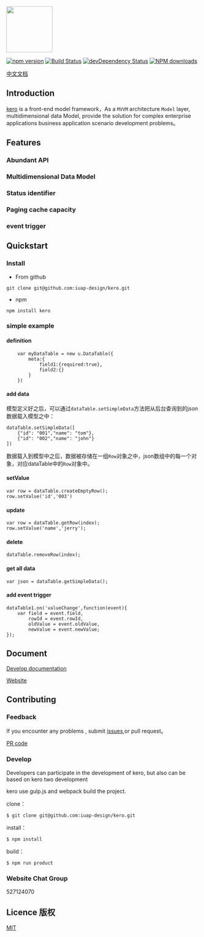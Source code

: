 <img src="http://tinper.org/assets/images/kero.png" width="120" style="max-width:100%;"/>


[![npm version](https://img.shields.io/npm/v/kero.svg)](https://www.npmjs.com/package/kero)
[![Build Status](https://img.shields.io/travis/iuap-design/kero/master.svg)](https://travis-ci.org/iuap-design/kero)
[![devDependency Status](https://img.shields.io/david/dev/iuap-design/kero.svg)](https://david-dm.org/iuap-design/kero#info=devDependencies)
[![NPM downloads](http://img.shields.io/npm/dm/kero.svg?style=flat)](https://npmjs.org/package/kero)


[中文文档](./README_CN.md)
##  Introduction
[kero](http://tinper.org/dist/kero/index.html) is a front-end model framework，As a ` MVVM ` architecture ` Model ` layer, multidimensional data Model, provide the solution for complex enterprise applications business application scenario development problems。


## Features


### Abundant API



### Multidimensional Data Model 


### Status identifier


### Paging cache capacity


### event trigger


## Quickstart

### Install

- From github
```
git clone git@github.com:iuap-design/kero.git
```

- npm

```
npm install kero
```

### simple example

#### definition


		var myDataTable = new u.DataTable({
			meta:{
				field1:{required:true},
				field2:{}
			}
		})





####  add data

模型定义好之后，可以通过`dataTable.setSimpleData`方法把从后台查询到的json数据载入模型之中：

    dataTable.setSimpleData([
        {"id": "001","name": "tom"},
        {"id": "002","name": "john"}
    ])

数据载入到模型中之后，数据被存储在一组`Row`对象之中，json数组中的每一个对象，对应dataTable中的`Row`对象中。


#### setValue

	var row = dataTable.createEmptyRow();
	row.setValue('id','003')


#### update

	var row = dataTable.getRow(index);
	row.setValue('name','jerry');


#### delete

	dataTable.removeRow(index);

#### get all data

	var json = dataTable.getSimpleData();

#### add event trigger

```
dataTable1.on('valueChange',function(event){
	var field = event.field,
		rowId = event.rowId,
		oldValue = event.oldValue,
		newValue = event.newValue;
});
```


## Document

[Develop documentation](http://tinper.org/dist/kero/docs/overview.html)

[Website](http://tinper.org)

## Contributing


### Feedback

If you encounter any problems , submit [issues](https://github.com/iuap-design/kero/issues),or pull request。

[PR code](CONTRIBUTING.md)

### Develop

Developers can participate in the development of kero,  but also can be based on kero two development


kero use gulp.js and webpack build the project.


clone：

```
$ git clone git@github.com:iuap-design/kero.git
```

install：

```
$ npm install
```

build：

```
$ npm run product
```

### Website Chat Group

527124070

## Licence 版权

[MIT](./LICENSE)
